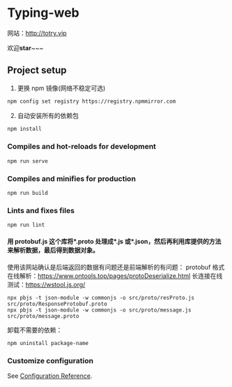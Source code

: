 # Typing-web

网站：http://totry.vip

欢迎**star**~~~

## Project setup

1. 更换 npm 镜像(网络不稳定可选)

```bash
npm config set registry https://registry.npmmirror.com
```

2. 自动安装所有的依赖包

```bash
npm install
```

### Compiles and hot-reloads for development

```
npm run serve
```

### Compiles and minifies for production

```
npm run build
```

### Lints and fixes files

```
npm run lint
```

#### 用 protobuf.js 这个库将*.proto 处理成*.js 或\*.json，然后再利用库提供的方法来解析数据，最后得到数据对象。

使用该网站确认是后端返回的数据有问题还是前端解析的有问题：
protobuf 格式在线解析：https://www.ontools.top/pages/protoDeserialize.html
长连接在线测试：https://wstool.js.org/

```
npx pbjs -t json-module -w commonjs -o src/proto/resProto.js  src/proto/ResponseProtobuf.proto
npx pbjs -t json-module -w commonjs -o src/proto/message.js  src/proto/message.proto
```

卸载不需要的依赖：

```
npm uninstall package-name
```

### Customize configuration

See [Configuration Reference](https://cli.vuejs.org/config/).
